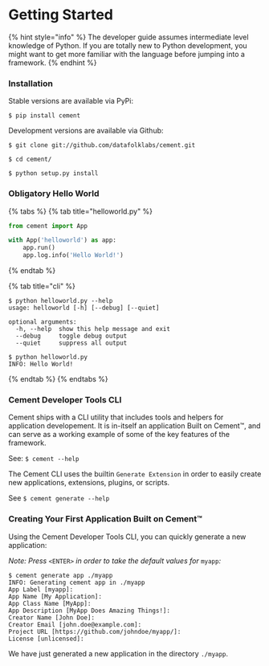 # Getting Started

{% hint style="info" %}
The developer guide assumes intermediate level knowledge of Python. If you are totally new to Python development, you might want to get more familiar with the language before jumping into a framework.
{% endhint %}

### Installation

Stable versions are available via PyPi:

```text
$ pip install cement
```

Development versions are available via Github:

```text
$ git clone git://github.com/datafolklabs/cement.git

$ cd cement/

$ python setup.py install
```

### Obligatory Hello World

{% tabs %}
{% tab title="helloworld.py" %}
```python
from cement import App

with App('helloworld') as app:
    app.run()
    app.log.info('Hello World!')
```
{% endtab %}

{% tab title="cli" %}
```text
$ python helloworld.py --help
usage: helloworld [-h] [--debug] [--quiet]

optional arguments:
  -h, --help  show this help message and exit
  --debug     toggle debug output
  --quiet     suppress all output

$ python helloworld.py
INFO: Hello World!
```
{% endtab %}
{% endtabs %}

### Cement Developer Tools CLI

Cement ships with a CLI utility that includes tools and helpers for application developement. It is in-itself an application Built on Cement™, and can serve as a working example of some of the key features of the framework.

See: `$ cement --help`

The Cement CLI uses the builtin `Generate Extension` in order to easily create new applications, extensions, plugins, or scripts.

See `$ cement generate --help`

### Creating Your First Application Built on Cement™

Using the Cement Developer Tools CLI, you can quickly generate a new application:

_Note: Press_ `<ENTER>` _in order to take the default values for_ `myapp`_:_

```text
$ cement generate app ./myapp
INFO: Generating cement app in ./myapp
App Label [myapp]:
App Name [My Application]:
App Class Name [MyApp]:
App Description [MyApp Does Amazing Things!]:
Creator Name [John Doe]:
Creator Email [john.doe@example.com]:
Project URL [https://github.com/johndoe/myapp/]:
License [unlicensed]:
```

We have just generated a new application in the directory `./myapp`.


